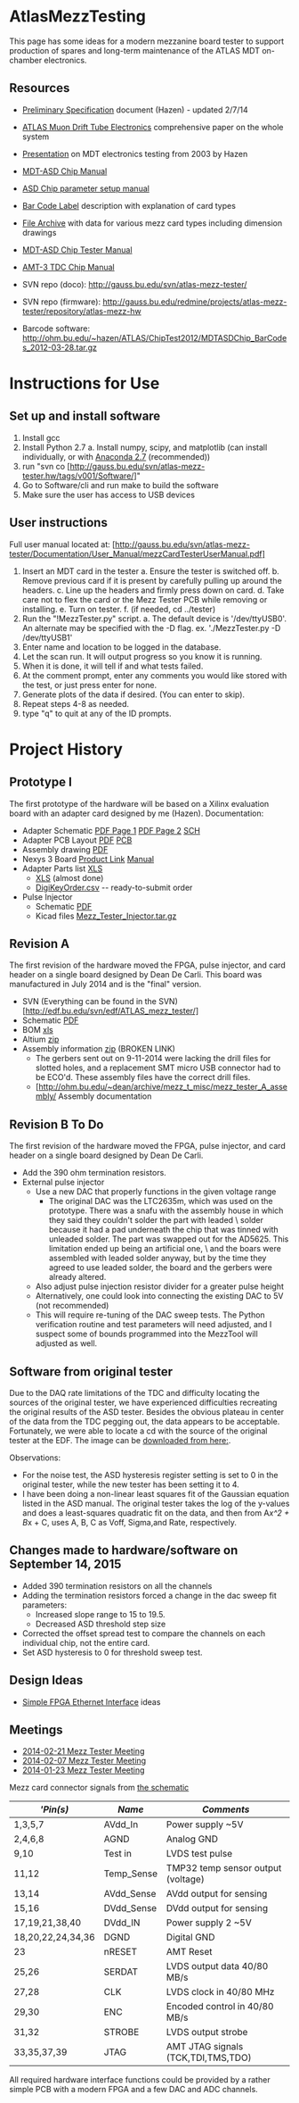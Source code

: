 # AtlasMezzTesting
This page has some ideas for a modern mezzanine board tester to support
production of spares and long-term maintenance of the ATLAS MDT on-chamber electronics.


## Resources

 * [Preliminary Specification](http://ohm.bu.edu/~hazen/ATLAS/NewMezzTester/ATLASMDTMezzanineCardTester-2014-04-07.pdf) document (Hazen) - updated 2/7/14
 * [ATLAS Muon Drift Tube Electronics](http://bmc.bu.edu/ESH_NEW/jinst8_09_p09001.pdf) comprehensive paper on the whole system
 * [Presentation](http://bmc.bu.edu/bmc/papers/A3.1-Hazen.pdf) on MDT electronics testing from 2003 by Hazen
 * [MDT-ASD Chip Manual](http://bmc.bu.edu/ESH_NEW/ATLAS/Files/gen_info/MDTASD_V2.1.pdf)
 * [ASD Chip parameter setup manual](http://bmc.bu.edu/ESH_NEW/ATLAS/Files/octal_mezz_info/MDTparams_Ver1_05.pdf)
 * [Bar Code Label](http://bmc.bu.edu/ESH_NEW/ATLAS/Files/gen_info/ChipCardLabels.pdf) description with explanation of card types
 * [File Archive](http://bmc.bu.edu/ESH_NEW/ATLAS/Files/prod_info/) with data for various mezz card types including dimension drawings
 * [MDT-ASD Chip Tester Manual](http://bmc.bu.edu/ESH_NEW/UsersManual.pdf)
 * [AMT-3 TDC Chip Manual](http://atlas.kek.jp/tdc/amt3/AMT3manual_034.pdf)

 * SVN repo (doco): http://gauss.bu.edu/svn/atlas-mezz-tester/
 * SVN repo (firmware): http://gauss.bu.edu/redmine/projects/atlas-mezz-tester/repository/atlas-mezz-hw

 * Barcode software: http://ohm.bu.edu/~hazen/ATLAS/ChipTest2012/MDTASDChip_BarCodes_2012-03-28.tar.gz


# Instructions for Use

## Set up and install software
1. Install gcc
1. Install Python 2.7
  a. Install numpy, scipy, and matplotlib
   (can install individually, or with [Anaconda 2.7](https://www.continuum.io/downloads) (recommended))
3. run "svn co [http://gauss.bu.edu/svn/atlas-mezz-tester.hw/tags/v001/Software/]"
4. Go to Software/cli and run make to build the software
5. Make sure the user has access to USB devices

## User instructions
Full user manual located at: [http://gauss.bu.edu/svn/atlas-mezz-tester/Documentation/User_Manual/mezzCardTesterUserManual.pdf]

1. Insert an MDT card in the tester
 a. Ensure the tester is switched off.
 b. Remove previous card if it is present by carefully pulling up around the headers.
 c. Line up the headers and firmly press down on card.
 d. Take care not to flex the card or the Mezz Tester PCB while removing or installing.
 e. Turn on tester.
 f. (if needed, cd ../tester)
2. Run the "!MezzTester.py" script.
 a. The default device is '/dev/ttyUSB0'. An alternate may be specified with the -D flag. ex. './MezzTester.py -D /dev/ttyUSB1'
3. Enter name and location to be logged in the database.
4. Let the scan run. It will output progress so you know it is running.
5. When it is done, it will tell if and what tests failed.
6. At the comment prompt, enter any comments you would like stored with the test, or just press enter for none.
7. Generate plots of the data if desired. (You can enter to skip).
8. Repeat steps 4-8 as needed.
9. type "q" to quit at any of the ID prompts.

# Project History

## Prototype I

The first prototype of the hardware will be based on a Xilinx evaluation board
with an adapter card designed by me (Hazen).   Documentation:

 * Adapter Schematic [PDF Page 1](http://ohm.bu.edu/~hazen/ATLAS/NewMezzTester/Adapter_page1.pdf) [PDF Page 2](http://ohm.bu.edu/~hazen/ATLAS/NewMezzTester/Adapter_page2.pdf) [SCH](http://ohm.bu.edu/~hazen/ATLAS/NewMezzTester/Mezz_Adapter.sch)
 * Adapter PCB Layout [PDF](http://ohm.bu.edu/~hazen/ATLAS/NewMezzTester/Adapter_pcb.pdf) [PCB](http://ohm.bu.edu/~hazen/ATLAS/NewMezzTester/Mezz_Adapter.pcb)
 * Assembly drawing [PDF](http://ohm.bu.edu/~hazen/ATLAS/NewMezzTester/Adapter_assembly.pdf)
 * Nexys 3 Board [Product Link](http://digilentinc.com/Products/Detail.cfm?NavPath=2,400,897&Prod=NEXYS3) [Manual](http://digilentinc.com/Data/Products/NEXYS3/Nexys3_rm.pdf)
 * Adapter Parts list [XLS](http://ohm.bu.edu/~hazen/ATLAS/NewMezzTester/Adapter_BOM.xls)
   * [XLS](http://ohm/~lasiukza/ATLAS/Adapter_BOM_esh.xls) (almost done)
   * [DigiKeyOrder.csv](http://ohm.bu.edu/~hazen/ATLAS/NewMezzTester/DigiKeyOrder.csv) -- ready-to-submit order
 * Pulse Injector
   * Schematic [PDF](http://ohm.bu.edu/~lasiukza/ATLAS/Mezz%20Tester/April%2011th/PDF%20Schematic/)
   * Kicad files [Mezz_Tester_Injector.tar.gz](http://ohm.bu.edu/~dean/Mezz_Tester_Injector.tar.gz)

## Revision A

The first revision of the hardware moved the FPGA, pulse injector, and card header on a single board designed by Dean De Carli.  This board was manufactured in July 2014 and is the "final" version.

 * SVN (Everything can be found in the SVN) [http://edf.bu.edu/svn/edf/ATLAS_mezz_tester/]
 * Schematic [PDF](http://ohm.bu.edu/~dean/Altium/mezz%20tester/mezz%20tester%20rev%20A.pdf)
 * BOM [xls](http://ohm.bu.edu/~dean/Altium/mezz%20tester/mezz%20tester%20rev%20A%20BOM%20for%20assembly%20new.xls)
 * Altium [zip](http://ohm.bu.edu/~dean/Altium/mezz%20tester.zip)
 * Assembly information [zip](http://ohm.bu.edu/~dean/Altium/mezz%20tester/mezz_tester_A_assembly.zip) (BROKEN LINK)
   * The gerbers sent out on 9-11-2014 were lacking the drill files for slotted holes, and a replacement SMT micro USB connector had to be ECO'd. These assembly files have the correct drill files.
   * [http://ohm.bu.edu/~dean/archive/mezz_t_misc/mezz_tester_A_assembly/ Assembly documentation

## Revision B To Do

The first revision of the hardware moved the FPGA, pulse injector, and card header on a single board designed by Dean De Carli.

 * Add the 390 ohm termination resistors.
 * External pulse injector
   * Use a new DAC that properly functions in the given voltage range
     * The original DAC was the LTC2635m, which was used on the prototype. There was a snafu with the assembly house in which they said they couldn't solder the part with leaded \\
    solder because it had a pad underneath the chip that was tinned with unleaded solder. The part was swapped out for the AD5625. This limitation ended up being an artificial one, \\
    and the boars were assembled with leaded solder anyway, but by the time they agreed to use leaded solder, the board and the gerbers were already altered.
   * Also adjust pulse injection resistor divider for a greater pulse height
   * Alternatively, one could look into connecting the existing DAC to 5V (not recommended)
   * This will require re-tuning of the DAC sweep tests. The Python verification routine and test parameters will need adjusted, and I suspect some of bounds programmed into the MezzTool will adjusted as well.

## Software from original tester

Due to the DAQ rate limitations of the TDC and difficulty locating the sources of the original tester, we
have experienced difficulties recreating the original results of the ASD tester. Besides the obvious plateau
in center of the data from the TDC pegging out, the data appears to be acceptable. Fortunately, we were able
to locate a cd with the source of the original tester at the EDF. The image can be [downloaded from here:](http://edf.bu.edu/svn/edf/ATLAS_mezz_tester/Archive/Tester-Software-3-3-04.iso).

Observations:
 * For the noise test, the ASD hysteresis register setting is set to 0 in the original tester, while the new tester has been setting it to 4.
 * I have been doing a non-linear least squares fit of the Gaussian equation listed in the ASD manual. The original tester takes the log of the y-values and does a least-squares quadratic fit on the data,
and then from A*x^2 + B*x + C, uses A, B, C as Voff, Sigma,and Rate, respectively.

## Changes made to hardware/software on September 14, 2015

 * Added 390 termination resistors on all the channels
 * Adding the termination resistors forced a change in the dac sweep fit parameters:
   * Increased slope range to 15 to 19.5.
   * Decreased ASD threshold step size
 * Corrected the offset spread test to compare the channels on each individual chip, not the entire card.
 * Set ASD hysteresis to 0 for threshold sweep test.

## Design Ideas

 * [Simple FPGA Ethernet Interface](Simple_FPGA_Ethernet_Interface.md) ideas

## Meetings
 * [2014-02-21 Mezz Tester Meeting](2014-02-21_Mezz_Tester_Meeting.md)
 * [2014-02-07 Mezz Tester Meeting](2014-02-07_Mezz_Tester_Meeting.md)
 * [2014-01-23 Mezz Tester Meeting](2014-01-23_Mezz_Tester_Meeting.md)

Mezz card connector signals from [the schematic](http://bmc.bu.edu/ESH_NEW/ATLAS/Files/prod_info/mdt316-schematic.pdf)


| *'Pin(s)* | *Name* | *Comments* |
| --------- | ------ | ---------- |
| 1,3,5,7 | AVdd_In | Power supply ~5V |
| 2,4,6,8 | AGND | Analog GND |
| 9,10 | Test in | LVDS test pulse |
| 11,12 | Temp_Sense | TMP32 temp sensor output (voltage) |
| 13,14 | AVdd_Sense | AVdd output for sensing |
| 15,16 | DVdd_Sense | DVdd output for sensing |
| 17,19,21,38,40 | DVdd_IN | Power supply 2 ~5V |
| 18,20,22,24,34,36 | DGND | Digital GND |
| 23 | nRESET | AMT Reset |
| 25,26 | SERDAT | LVDS output data 40/80 MB/s |
| 27,28 | CLK | LVDS clock in 40/80 MHz |
| 29,30 | ENC | Encoded control in 40/80 MB/s |
| 31,32 | STROBE | LVDS output strobe |
| 33,35,37,39 | JTAG | AMT JTAG signals (TCK,TDI,TMS,TDO) |

All required hardware interface functions could be provided by a rather
simple PCB with a modern FPGA and a few DAC and ADC channels.

